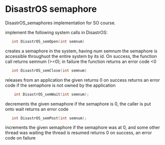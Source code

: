 # DisastrOS semaphore
DisastrOS_semaphores implementation for SO course.

implement the following system calls in DisastrOS:

```C
   int DisastrOS_semOpen(int semnum)
```
creates a semaphore in the system, having num semnum the semaphore is accessible throughuot the entire system by its id.
On success, the function call returns semnum (>=0);
in failure the function returns an error code <0

```C
   int DisastrOS_semClose(int semnum)
```
releases from an application the given
returns 0 on success
returns an error code if the semaphore is not owned by the application

```C
    int DisastrOS_semWait(int semnum);
```
decrements the given semaphore
if the semaphore is 0, the caller is put onto wait
returns an error code
  

```C
   int DisastrOS_semPost(int semnum);
```
increments the given semaphore
if the semaphore was at 0, and some other thread was waiting
the thread is resumed
returns 0 on success, an error code on failure 

